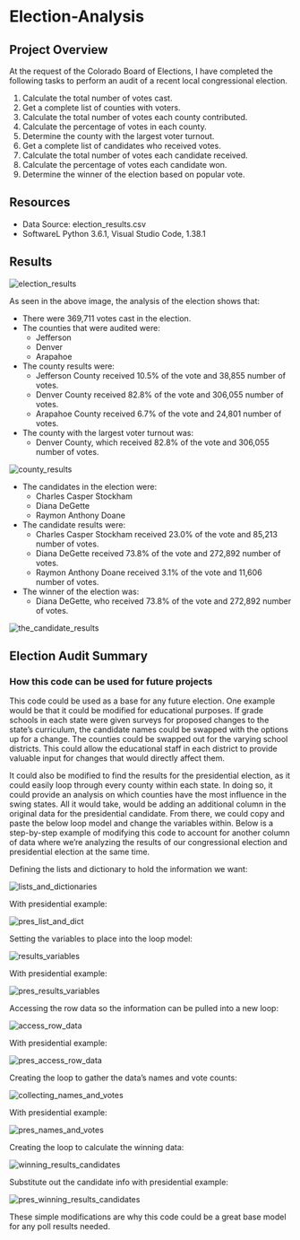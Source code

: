 # Election-Analysis

## Project Overview
At the request of the Colorado Board of Elections, I have completed the following tasks to perform an audit of a recent local congressional election.

1. Calculate the total number of votes cast.
2. Get a complete list of counties with voters.
3. Calculate the total number of votes each county contributed.
4. Calculate the percentage of votes in each county.
5. Determine the county with the largest voter turnout.
3. Get a complete list of candidates who received votes.
4. Calculate the total number of votes each candidate received.
5. Calculate the percentage of votes each candidate won.
6. Determine the winner of the election based on popular vote.

## Resources
- Data Source: election_results.csv
- SoftwareL Python 3.6.1, Visual Studio Code, 1.38.1

## Results

![election_results](https://user-images.githubusercontent.com/105808695/175697908-1faac262-37ea-4de3-bcb2-2876d0fc4829.png)

As seen in the above image, the analysis of the election shows that:
- There were 369,711 votes cast in the election.
- The counties that were audited were:
    - Jefferson
    - Denver
    - Arapahoe
- The county results were:
    - Jefferson County received 10.5% of the vote and 38,855 number of votes.
    - Denver County received 82.8% of the vote and 306,055 number of votes.
    - Arapahoe County received 6.7% of the vote and 24,801 number of votes.
- The county with the largest voter turnout was:
    - Denver County, which received 82.8% of the vote and 306,055 number of votes.

![county_results](https://user-images.githubusercontent.com/105808695/175697790-ecddc344-bf9c-4c60-992a-54ed591fbd8f.png)

- The candidates in the election were:
  - Charles Casper Stockham
  - Diana DeGette
  - Raymon Anthony Doane
- The candidate results were:
  - Charles Casper Stockham received 23.0% of the vote and 85,213 number of votes.
  - Diana DeGette received 73.8% of the vote and 272,892 number of votes.
  - Raymon Anthony Doane received 3.1% of the vote and 11,606 number of votes.
- The winner of the election was:
  - Diana DeGette, who received 73.8% of the vote and 272,892 number of votes.

![the_candidate_results](https://user-images.githubusercontent.com/105808695/175697811-92c537b7-70ea-4d0c-8018-f6ff15142d1e.png)

## Election Audit Summary
### How this code can be used for future projects
This code could be used as a base for any future election. One example would be that it could be modified for educational purposes. If grade schools in each state were given surveys for proposed changes to the state’s curriculum, the candidate names could be swapped with the options up for a change. The counties could be swapped out for the varying school districts. This could allow the educational staff in each district to provide valuable input for changes that would directly affect them.

It could also be modified to find the results for the presidential election, as it could easily loop through every county within each state. In doing so, it could provide an analysis on which counties have the most influence in the swing states. All it would take, would be adding an additional column in the original data for the presidential candidate. From there, we could copy and paste the below loop model and change the variables within. Below is a step-by-step example of modifying this code to account for another column of data where we’re analyzing the results of our congressional election and presidential election at the same time.

Defining the lists and dictionary to hold the information we want:

![lists_and_dictionaries](https://user-images.githubusercontent.com/105808695/175695932-8d5ba739-5a1e-4cae-86b5-327662225bfd.png)

With presidential example:

![pres_list_and_dict](https://user-images.githubusercontent.com/105808695/175695989-9e14a519-dc49-491d-84a0-d3109eade86a.png)

Setting the variables to place into the loop model:

![results_variables](https://user-images.githubusercontent.com/105808695/175696162-4da8a28b-8265-4160-b90a-88bd167a3fb9.png)

With presidential example:

![pres_results_variables](https://user-images.githubusercontent.com/105808695/175696055-430b0d7b-b726-455f-8156-39daf9fab544.png)

Accessing the row data so the information can be pulled into a new loop:

![access_row_data](https://user-images.githubusercontent.com/105808695/175695859-423cbd7c-9006-4b7e-8d9f-b95783fc4811.png)

With presidential example:

![pres_access_row_data](https://user-images.githubusercontent.com/105808695/175695965-a2398161-92f9-463c-9528-62beb95e1a03.png)

Creating the loop to gather the data’s names and vote counts:

![collecting_names_and_votes](https://user-images.githubusercontent.com/105808695/175695884-472e7eca-c833-4f85-9764-2ed6dd777f97.png)

With presidential example:

![pres_names_and_votes](https://user-images.githubusercontent.com/105808695/175696025-fc3b49f1-fa0e-4812-8c89-46b823188bf6.png)

Creating the loop to calculate the winning data:

![winning_results_candidates](https://user-images.githubusercontent.com/105808695/175696221-9adb96e6-cd09-4886-9fe6-e81639a75576.png)

Substitute out the candidate info with presidential example:

![pres_winning_results_candidates](https://user-images.githubusercontent.com/105808695/175696074-0837e483-f322-47ad-b0a0-fe8a5578cb19.png)

These simple modifications are why this code could be a great base model for any poll results needed.

